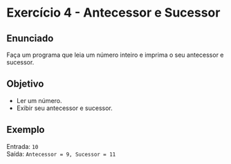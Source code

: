 # Exercício 4 - Antecessor e Sucessor

## Enunciado
Faça um programa que leia um número inteiro e imprima o seu antecessor e sucessor.  

## Objetivo
- Ler um número.
- Exibir seu antecessor e sucessor.

## Exemplo
Entrada: `10`  
Saída: `Antecessor = 9, Sucessor = 11`

